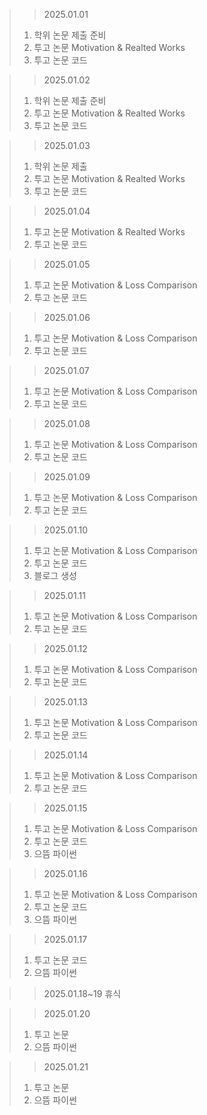 > > 2025.01.01
> 1. 학위 논문 제출 준비
> 2. 투고 논문 Motivation & Realted Works
> 3. 투고 논문 코드

> > 2025.01.02
> 1. 학위 논문 제출 준비
> 2. 투고 논문 Motivation & Realted Works
> 3. 투고 논문 코드

> > 2025.01.03
> 1. 학위 논문 제출
> 2. 투고 논문 Motivation & Realted Works
> 3. 투고 논문 코드

> > 2025.01.04
> 1. 투고 논문 Motivation & Realted Works
> 2. 투고 논문 코드

> > 2025.01.05
> 1. 투고 논문 Motivation & Loss Comparison
> 2. 투고 논문 코드

> > 2025.01.06
> 1. 투고 논문 Motivation & Loss Comparison
> 2. 투고 논문 코드

> > 2025.01.07
> 1. 투고 논문 Motivation & Loss Comparison
> 2. 투고 논문 코드

> > 2025.01.08
> 1. 투고 논문 Motivation & Loss Comparison
> 2. 투고 논문 코드

> > 2025.01.09
> 1. 투고 논문 Motivation & Loss Comparison
> 2. 투고 논문 코드

> > 2025.01.10
> 1. 투고 논문 Motivation & Loss Comparison
> 2. 투고 논문 코드
> 3. 블로그 생성

> > 2025.01.11
> 1. 투고 논문 Motivation & Loss Comparison
> 2. 투고 논문 코드

> > 2025.01.12
> 1. 투고 논문 Motivation & Loss Comparison
> 2. 투고 논문 코드

> > 2025.01.13
> 1. 투고 논문 Motivation & Loss Comparison
> 2. 투고 논문 코드

> > 2025.01.14
> 1. 투고 논문 Motivation & Loss Comparison
> 2. 투고 논문 코드

> > 2025.01.15
> 1. 투고 논문 Motivation & Loss Comparison
> 2. 투고 논문 코드
> 3. 으뜸 파이썬

> > 2025.01.16
> 1. 투고 논문 Motivation & Loss Comparison
> 2. 투고 논문 코드
> 3. 으뜸 파이썬

> > 2025.01.17
> 1. 투고 논문 코드
> 2. 으뜸 파이썬

> > 2025.01.18~19
> 휴식

> > 2025.01.20
> 1. 투고 논문
> 2. 으뜸 파이썬

> > 2025.01.21
> 1. 투고 논문
> 2. 으뜸 파이썬
